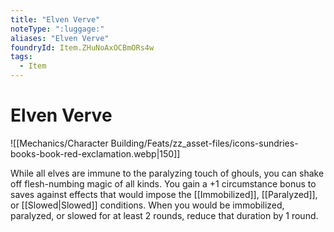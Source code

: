 ```yaml
---
title: "Elven Verve"
noteType: ":luggage:"
aliases: "Elven Verve"
foundryId: Item.ZHuNoAxOCBmORs4w
tags:
  - Item
---
```


# Elven Verve
![[Mechanics/Character Building/Feats/zz_asset-files/icons-sundries-books-book-red-exclamation.webp|150]]

While all elves are immune to the paralyzing touch of ghouls, you can shake off flesh-numbing magic of all kinds. You gain a +1 circumstance bonus to saves against effects that would impose the [[Immobilized]], [[Paralyzed]], or [[Slowed|Slowed]] conditions. When you would be immobilized, paralyzed, or slowed for at least 2 rounds, reduce that duration by 1 round.
